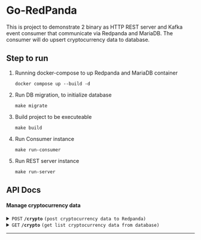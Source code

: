 # Go-RedPanda

This is project to demonstrate 2 binary as HTTP REST server and Kafka event consumer that communicate via Redpanda and MariaDB. The consumer will do upsert cryptocurrency data to database.

## Step to run
1. Running docker-compose to up Redpanda and MariaDB container 
    ```
    docker compose up --build -d
    ```

2. Run DB migration, to initialize database 
    ```
    make migrate
    ```

3. Build project to be executeable
    ```
    make build
    ```

4. Run Consumer instance
    ```
    make run-consumer
    ```

5. Run REST server instance
    ```
    make run-server
    ```

## API Docs

#### Manage cryptocurrency data

<details>
 <summary><code>POST</code> <code><b>/crypto</b></code> <code>(post cryptocurrency data to Redpanda)</code></summary>

##### Payload (JSON)

> | name      |  type     | data type               | description                                                           |
> |-----------|-----------|-------------------------|-----------------------------------------------------------------------|
> | code      |  required | string   |   |
> | name      |  required | string   |   |
> | category  |  optional | string   |   |
> | algorithm |  optional | string   |   |
> | platform  |  optional | string   |   |
> | industry  |  optional | string   |   |
> | types     |  required | string   |   |
> | mineable  |  required | boolean  |   |
> | audited   |  required | boolean  |   |
> | price     |  required | float    |   |

##### Responses

> | http code     | content-type                      | response                                                            |
> |---------------|-----------------------------------|---------------------------------------------------------------------|
> | `201`         | `application/json`        | `{"code":"ETH","name":"Ethereum","category":"business","algorithm":"SHA","platform":"","industry":"","types":"Coin","mineable":true,"audited":true,"price":12456}`                                |
> | `400`         | `application/json`                | `{"error":"Error validate payload: Key: 'CryptoDTO.Name' Error:Field validation for 'Name' failed on the 'required' tag"}`                            |


##### Example cURL

> ```javascript
>  curl --location 'localhost:8090/crypto' \
>--header 'Content-Type: application/json' \
>--data '{
>    "code":"ETH",
>    "name":"Ethereum",
>    "category": "business",
>    "types": "Coin",
>    "algorithm": "SHA",
>    "mineable": true,
>    "audited": true,
>    "price": 12456
>}'
> ```

</details>

<details>
 <summary><code>GET</code> <code><b>/crypto</b></code> <code>(get list cryptocurrency data from database)</code></summary>

##### Query Parameter

> | name      |  type     | data type               | description                                                           |
> |-----------|-----------|-------------------------|-----------------------------------------------------------------------|
> | page      |  optional | integer  |   |
> | pageSize  |  optional | integer  |   |
> | code      |  optional | string   |   |
> | name      |  optional | string   |   |
> | category  |  optional | string   |   |
> | algorithm |  optional | string   |   |
> | platform  |  optional | string   |   |
> | industry  |  optional | string   |   |
> | types     |  optional | string   |   |
> | mineable  |  optional | boolean  |   |
> | audited   |  optional | boolean  |   |
> | priceMin  |  optional | float    |   |
> | priceMax  |  optional | float    |   |

##### Responses

> | http code     | content-type                      | response                                                            |
> |---------------|-----------------------------------|---------------------------------------------------------------------|
> | `200`         | `application/json`        | `{"page":1,"pageSize":10,"totalPages":1,"totalItems":1,"cryptos":[{"code":"ETH","name":"Ethereum","category":"business","algorithm":"SHA","platform":"","industry":"","types":"Coin","mineable":true,"audited":true,"price":12456}]}`                                |
> | `400`         | `application/json`                | `{"error":"Error decode query:"}`                            |


##### Example cURL

> ```javascript
>  curl --location 'localhost:8090/crypto?mineable=true'
> ```

</details>

------------------------------------------------------------------------------------------